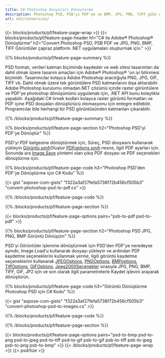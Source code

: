 ```yaml
---
title: C# Photoshop Dosyaları Dönüştürme
description: Photoshop PSD, PSB'yi PDF'ye ve BMP, JPG, PNG, TIFF gibi görüntüleri birkaç satır C# koduyla .NET kütüphanesi aracılığıyla dönüştürün.
url: net/conversion/
---
```


{{< blocks/products/pf/feature-page-wrap >}}
{{< blocks/products/pf/feature-page-header h1="C# ile Adobe® Photoshop® Dönüştürme" h2="Convert Photoshop PSD, PSB PDF ve JPG, PNG, BMP, TIFF Görüntüler çapraz platform .NET uygulamaları oluşturmak için." >}}

{{% blocks/products/pf/feature-page-summary %}}

PSD formatı, verileri katman biçiminde kaydeder ve web sitesi tasarımları da dahil olmak üzere tasarım amaçları için Adobe® Photoshop® 'un iyi bilinmesi biçimidir. Tasarımcılar kolayca Adobe Photoshop aracılığıyla PNG, JPG, GIF, TIFF vb. Dahil olmak üzere tek görüntülere PSD katmanlarını dışa aktarabilir. Adobe Photoshop kurulumu olmadan.NET çözümü içinde raster görüntülere ve PDF'ye photoshop dönüşümünü uygulamak için, .NET API bunu kolaylıkla yapabilir. Aşağıdaki C# örnek kodları kolayca raster görüntü formatları ve PDF içine PSD dosyaları dönüştürücü otomasyonu için entegre edilebilir. Programcılar bile herhangi bir PSD görüntüsünden katmanları çıkarabilir.


{{% /blocks/products/pf/feature-page-summary %}}

{{% blocks/products/pf/feature-page-section h2="Photoshop PSD'yi PDF'ye Dönüştür" %}}

PSD'yi PDF belgesine dönüştürmek için, Süreç, PSD dosyasını kullanarak yükleyin [Görüntü sınıfı](https://apireference.aspose.com/net/psd/aspose.psd/image)Oluştur [PDFoptions sınıfı](https://apireference.aspose.com/net/psd/aspose.psd.imageoptions/pdfoptions) nesne, ilgili PDF ayarları için. Sonunda ara [Image.Save](https://apireference.aspose.com/net/psd/aspose.psd.image/save/methods/3) yöntemi olan çıkış PDF dosyası ve PDF seçenekleri dönüştürme için.

{{% blocks/products/pf/feature-page-code h3="Photoshop PSD'den PDF'ye Dönüştürme için C# Kodu" %}}

{{< gist "aspose-com-gists" "f322a3af27fefa5738f72b456cf505b3" "convert-photoshop-psd-to-pdf.cs" >}}

{{% /blocks/products/pf/feature-page-code %}}

{{% /blocks/products/pf/feature-page-section %}}

{{< blocks/products/pf/feature-page-options pairs="psb-to-pdf psd-to-pdf" >}}

{{% blocks/products/pf/feature-page-section h2="Photoshop PSD JPG, PNG, BMP Görüntü Dönüşüm" %}}

PSD'yi Görüntüler işlemine dönüştürmek için PSD'den PDF'ye neredeyse aynıdır, Image.Load'u kullanarak dosyayı yükleyin ve ardından PDF kaydetme seçeneklerini kullanmak yerine, ilgili görüntü kaydetme seçeneklerini kullanarak [JPEGOptions](https://apireference.aspose.com/net/psd/aspose.psd.imageoptions/jpegoptions), [PNGOptions](https://apireference.aspose.com/net/psd/aspose.psd.imageoptions/pngoptions),  [BMPoptions](https://apireference.aspose.com/net/psd/aspose.psd.imageoptions/bmpoptions), [TiffOptions](https://apireference.aspose.com/net/psd/aspose.psd.imageoptions/tiffoptions),  [GIFOptions](https://apireference.aspose.com/net/psd/aspose.psd.imageoptions/gifoptions), [Jpeg2000Seçenekler](https://apireference.aspose.com/net/psd/aspose.psd.imageoptions/jpeg2000options) sırasıyla JPG, PNG, BMP, TIFF, GIF, JP2 için ve son olarak ilgili parametrelerle Kaydet işlevini arayarak dönüştürün.


{{% blocks/products/pf/feature-page-code h3="Görüntü Dönüştürme Photoshop PSD için C# Kodu" %}}

{{< gist "aspose-com-gists" "f322a3af27fefa5738f72b456cf505b3" "convert-photoshop-psd-to-images.cs" >}}

{{% /blocks/products/pf/feature-page-code %}}

{{% /blocks/products/pf/feature-page-section %}}

{{< blocks/products/pf/feature-page-options pairs="psd-to-bmp psd-to-png psd-to-jpeg psd-to-tiff psd-to-gif psb-to-gif psb-to-tiff psb-to-jpeg psb-to-png psb-to-bmp" >}}
{{< /blocks/products/pf/feature-page-wrap >}}
{{< psd/tize >}}
